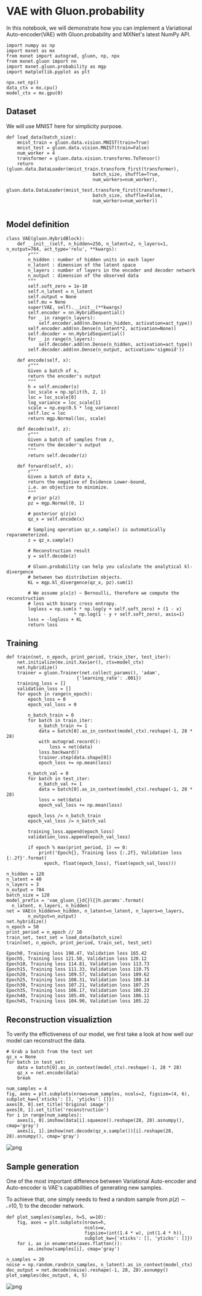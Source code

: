 # VAE with Gluon.probability 

In this notebook, we will demonstrate how you can implement a Variational Auto-encoder(VAE) with Gluon.probability and MXNet's latest NumPy API.


```{.python .input}
import numpy as np
import mxnet as mx
from mxnet import autograd, gluon, np, npx
from mxnet.gluon import nn
import mxnet.gluon.probability as mgp
import matplotlib.pyplot as plt

npx.set_np()
data_ctx = mx.cpu()
model_ctx = mx.gpu(0)
```

## Dataset

We will use MNIST here for simplicity purpose.


```{.python .input}
def load_data(batch_size):
    mnist_train = gluon.data.vision.MNIST(train=True)
    mnist_test = gluon.data.vision.MNIST(train=False)
    num_worker = 4
    transformer = gluon.data.vision.transforms.ToTensor()
    return (gluon.data.DataLoader(mnist_train.transform_first(transformer),
                                batch_size, shuffle=True,
                                num_workers=num_worker),
          gluon.data.DataLoader(mnist_test.transform_first(transformer),
                                batch_size, shuffle=False,
                                num_workers=num_worker))
                                 
```

## Model definition


```{.python .input}
class VAE(gluon.HybridBlock):
    def __init__(self, n_hidden=256, n_latent=2, n_layers=1, n_output=784, act_type='relu', **kwargs):
        r"""
        n_hidden : number of hidden units in each layer
        n_latent : dimension of the latent space
        n_layers : number of layers in the encoder and decoder network
        n_output : dimension of the observed data
        """
        self.soft_zero = 1e-10
        self.n_latent = n_latent
        self.output = None
        self.mu = None
        super(VAE, self).__init__(**kwargs)
        self.encoder = nn.HybridSequential()
        for _ in range(n_layers):
            self.encoder.add(nn.Dense(n_hidden, activation=act_type))
        self.encoder.add(nn.Dense(n_latent*2, activation=None))
        self.decoder = nn.HybridSequential()
        for _ in range(n_layers):
            self.decoder.add(nn.Dense(n_hidden, activation=act_type))
        self.decoder.add(nn.Dense(n_output, activation='sigmoid'))
        
    def encode(self, x):
        r"""
        Given a batch of x,
        return the encoder's output
        """
        h = self.encoder(x)
        loc_scale = np.split(h, 2, 1)
        loc = loc_scale[0]
        log_variance = loc_scale[1]
        scale = np.exp(0.5 * log_variance)
        self.loc = loc
        return mgp.Normal(loc, scale)
    
    def decode(self, z):
        r"""
        Given a batch of samples from z,
        return the decoder's output
        """
        return self.decoder(z)

    def forward(self, x):
        r"""
        Given a batch of data x,
        return the negative of Evidence Lower-bound,
        i.e. an objective to minimize.
        """
        # prior p(z)
        pz = mgp.Normal(0, 1)
        
        # posterior q(z|x)
        qz_x = self.encode(x) 
        
        # Sampling operation qz_x.sample() is automatically reparameterized.
        z = qz_x.sample() 

        # Reconstruction result
        y = self.decode(z) 
        
        # Gluon.probability can help you calculate the analytical kl-divergence
        # between two distribution objects.
        KL = mgp.kl_divergence(qz_x, pz).sum(1)
        
        # We assume p(x|z) ~ Bernoulli, therefore we compute the reconstruction
        # loss with binary cross entropy.
        logloss = np.sum(x * np.log(y + self.soft_zero) + (1 - x)
                         * np.log(1 - y + self.soft_zero), axis=1)
        loss = -logloss + KL
        return loss
```

## Training


```{.python .input}
def train(net, n_epoch, print_period, train_iter, test_iter):
    net.initialize(mx.init.Xavier(), ctx=model_ctx)
    net.hybridize()
    trainer = gluon.Trainer(net.collect_params(), 'adam',
                          {'learning_rate': .001})
    training_loss = []
    validation_loss = []
    for epoch in range(n_epoch):
        epoch_loss = 0
        epoch_val_loss = 0

        n_batch_train = 0
        for batch in train_iter:
            n_batch_train += 1
            data = batch[0].as_in_context(model_ctx).reshape(-1, 28 * 28)
            with autograd.record():
                loss = net(data)
            loss.backward()
            trainer.step(data.shape[0])
            epoch_loss += np.mean(loss)

        n_batch_val = 0
        for batch in test_iter:
            n_batch_val += 1
            data = batch[0].as_in_context(model_ctx).reshape(-1, 28 * 28)
            loss = net(data)
            epoch_val_loss += np.mean(loss)

        epoch_loss /= n_batch_train
        epoch_val_loss /= n_batch_val

        training_loss.append(epoch_loss)
        validation_loss.append(epoch_val_loss)

        if epoch % max(print_period, 1) == 0:
            print('Epoch{}, Training loss {:.2f}, Validation loss {:.2f}'.format(
              epoch, float(epoch_loss), float(epoch_val_loss)))
```


```{.python .input}
n_hidden = 128
n_latent = 40
n_layers = 3
n_output = 784
batch_size = 128
model_prefix = 'vae_gluon_{}d{}l{}h.params'.format(
  n_latent, n_layers, n_hidden)
net = VAE(n_hidden=n_hidden, n_latent=n_latent, n_layers=n_layers,
        n_output=n_output)
net.hybridize()
n_epoch = 50
print_period = n_epoch // 10
train_set, test_set = load_data(batch_size)
train(net, n_epoch, print_period, train_set, test_set)
```

    Epoch0, Training loss 198.47, Validation loss 165.42
    Epoch5, Training loss 121.50, Validation loss 120.12
    Epoch10, Training loss 114.81, Validation loss 113.73
    Epoch15, Training loss 111.33, Validation loss 110.75
    Epoch20, Training loss 109.57, Validation loss 109.62
    Epoch25, Training loss 108.31, Validation loss 108.14
    Epoch30, Training loss 107.21, Validation loss 107.25
    Epoch35, Training loss 106.17, Validation loss 106.22
    Epoch40, Training loss 105.49, Validation loss 106.11
    Epoch45, Training loss 104.90, Validation loss 105.22


## Reconstruction visualiztion

To verify the effictiveness of our model, we first take a look at how well our model can reconstruct the data.


```{.python .input}
# Grab a batch from the test set
qz_x = None
for batch in test_set:
    data = batch[0].as_in_context(model_ctx).reshape(-1, 28 * 28)
    qz_x = net.encode(data)
    break
```


```{.python .input}
num_samples = 4
fig, axes = plt.subplots(nrows=num_samples, ncols=2, figsize=(4, 6), subplot_kw={'xticks': [], 'yticks': []})
axes[0, 0].set_title('Original image')
axes[0, 1].set_title('reconstruction')
for i in range(num_samples):
    axes[i, 0].imshow(data[i].squeeze().reshape(28, 28).asnumpy(), cmap='gray')
    axes[i, 1].imshow(net.decode(qz_x.sample())[i].reshape(28, 28).asnumpy(), cmap='gray')
```


![png](./VAE_11_0.png)


## Sample generation

One of the most important difference between Variational Auto-encoder and Auto-encoder is VAE's capabilities of generating new samples.

To achieve that, one simply needs to feed a random sample from $p(z) \sim \mathcal{N}(0,1)$ to the decoder network.


```{.python .input}
def plot_samples(samples, h=5, w=10):
    fig, axes = plt.subplots(nrows=h,
                             ncols=w,
                             figsize=(int(1.4 * w), int(1.4 * h)),
                             subplot_kw={'xticks': [], 'yticks': []})
    for i, ax in enumerate(axes.flatten()):
        ax.imshow(samples[i], cmap='gray')
```


```{.python .input}
n_samples = 20
noise = np.random.randn(n_samples, n_latent).as_in_context(model_ctx)
dec_output = net.decode(noise).reshape(-1, 28, 28).asnumpy()
plot_samples(dec_output, 4, 5)
```


![png](./VAE_14_0.png)

